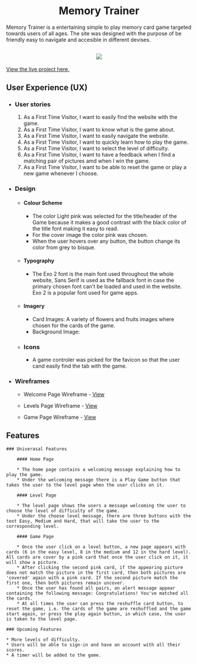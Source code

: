 <h1 align="center">Memory Trainer</h1>

Memory Trainer is a entertaining simple to play memory card game targeted towards users of all ages. The site was designed with the purpose of be friendly easy to navigate and accesible in different devises.

<h2 align="center"><img src="image"></h2>

[View the live project here.](https://github.com/vega-2135/memory-trainer/deployments/github-pages)

## User Experience (UX)

-   ### User stories

    1. As a First Time Visitor, I want to easily find the website with the game.
    2. As a First Time Visitor, I want to know what is the game about.
    3. As a First Time Visitor, I want to easily navigate the website.
    4. As a First Time Visitor, I want to quickly learn how to play the game.
    5. As a First Time Visitor, I want to select the level of difficulty.
    6. As a First Time Visitor, I want to have a feedback when I find a matching pair of pictures amd when I win the game.
    7. As a First Time Visitor, I want to be able to reset the game or play a new game whenever I choose.

-   ### Design
    -   #### Colour Scheme
        -   The color Light pink was selected for the title/header of the Game because it makes a good contrast with the black color of the title font making it easy to read.
        - For the cover image the color pink was chosen.
        - When the user hovers over any button, the button change its color from grey to bisque.
    -   #### Typography
        -   The Exo 2 font is the main font used throughout the whole website, Sans Serif is used as the fallback font in case the primary chosen font can't be loaded and used in the website. Exo 2 is a popular font used for game apps.
    -   #### Imagery
        -   Card Images: A variety of flowers and fruits images where chosen for the cards of the game.
        -   Background Image:
    -   ### Icons
        - A game controler was picked for the favicon so that the user cand easily find the tab with the game.

*   ### Wireframes

    -   Welcome Page Wireframe - [View](https://github.com/vega-2135/memory-trainer/wireframes/welcome_page.png)

    -   Levels Page Wireframe - [View](https://github.com/vega-2135/memory-trainer/wireframes/level_page.png)

    -   Game Page Wireframe - [View](https://github.com/vega-2135/memory-trainer/wireframes/game_page.png)

## Features

    ### Univerasal Features

        #### Home Page

        * The home page contains a welcoming message explaining how to play the game.
        * Under the welcoming message there is a Play Game button that takes the user to the level page when the user clicks on it.

        #### Level Page

        * The level page shows the users a message welcoming the user to choose the level of difficulty of the game.
        * Under the choose level message, there are three buttons with the text Easy, Medium and Hard, that will take the user to the corresponding level.

        #### Game Page

        * Once the user click on a level button, a new page appears with cards (6 in the easy level, 8 in the medium and 12 in the hard level). All cards are cover by a pink card that once the user click on it, it will show a picture.
        * After clicking the second pink card, if the appearing picture does not match the picture in the first card, then both pictures are 'covered' again with a pink card. If the second picture match the first one, then both pictures remain uncover.
        * Once the user has found all pairs, an alert message appear containing the following message: Congratulations! You've matched all the cards. 
        * At all times the user can press the reshuffle card button, to reset the game, i.e. the cards of the game are reshuffled and the game start again, or press the play again button, in which case, the user is taken to the level page.

    ### Upcoming Features

    * More levels of difficulty.
    * Users will be able to sign-in and have an account with all their scores.
    * A timer will be added to the game.